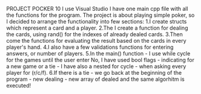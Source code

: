 PROJECT POCKER 10
I use Visual Studio
I have one main cpp file with all the functions for the program.
The project is about playing simple poker, so I decided to arrange the functionality into few sections:
1.I create structs which represent a card and a player.
2.The I create a function for dealing the cards, using rand() for the indexes of already dealed cards.
3.Then come the functions for evaluating the result based on the cards in every player's hand.
4.I also have a few validations functions for entering answers, or number of players.
5.In the main() function - I use while cycle for the games until the user enter No, I have used bool flags - indicating for a new game or a tie - I have also a nested for cycle - when asking every player for (r/c/f).
6.If there is a tie - we go back at the beginning of the program - new dealing - new array of dealed and the same algorhitm is executed!
